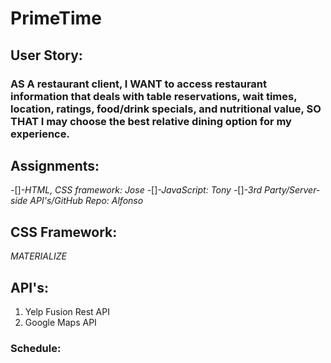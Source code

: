 # PrimeTime

## User Story:

### AS A restaurant client, I WANT to access restaurant information that deals with table reservations, wait times, location, ratings, food/drink specials, and nutritional value, SO THAT I may choose the best relative dining option for my experience.

## Assignments:

-[]*-HTML, CSS framework:  Jose* 
-[]*-JavaScript:   Tony*
-[]*-3rd Party/Server-side API's/GitHub Repo:  Alfonso*

## CSS Framework:

*MATERIALIZE*
	

## API's:	

1. Yelp Fusion Rest API
2. Google Maps API

### Schedule:

